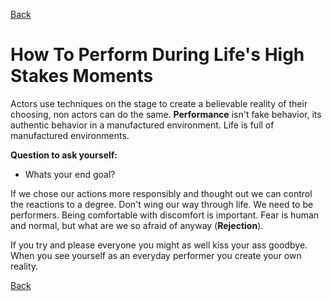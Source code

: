 [Back](../Index.md)

# How To Perform During Life's High Stakes Moments

Actors use techniques on the stage to create a believable reality of their choosing, non actors can do the same. **Performance** isn't fake behavior, its authentic behavior in a manufactured environment. Life is full of manufactured environments.  

**Question to ask yourself:**
- Whats your end goal?

If we chose our actions more responsibly and thought out we can control the reactions to a degree. Don't wing our way through life. We need to be performers. Being comfortable with discomfort is important. Fear is human and normal, but what are we so afraid of anyway (**Rejection**). 

If you try and please everyone you might as well kiss your ass goodbye. When you see yourself as an everyday performer you create your own reality.

[Back](../Index.md)
